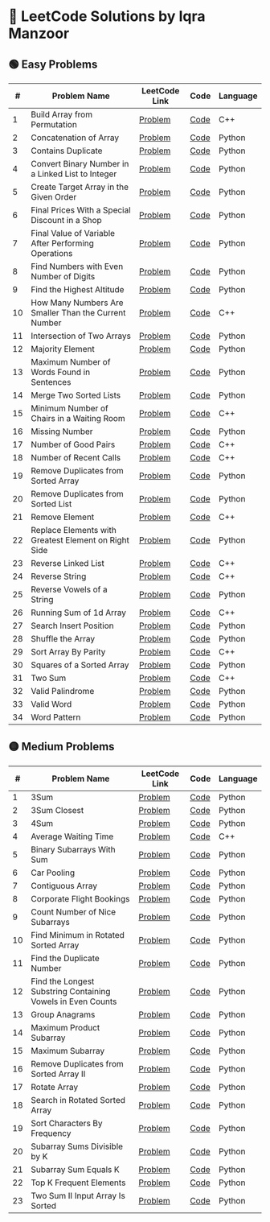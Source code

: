 # 📘 LeetCode Solutions by Iqra Manzoor

## 🟢 Easy Problems

| # | Problem Name | LeetCode Link | Code | Language |
|---|--------------|----------------|------|----------|
| 1 | Build Array from Permutation | [Problem](https://leetcode.com/problems/-build-array-from-permutation/) | [Code](https://github.com/iqra156/leetcode-solutions/blob/main/[Easy]_Build_Array_from_Permutation.cpp) | C++ |
| 2 | Concatenation of Array | [Problem](https://leetcode.com/problems/-concatenation-of-array/) | [Code](https://github.com/iqra156/leetcode-solutions/blob/main/[Easy]_Concatenation_of_Array.py) | Python |
| 3 | Contains Duplicate | [Problem](https://leetcode.com/problems/-contains-duplicate/) | [Code](https://github.com/iqra156/leetcode-solutions/blob/main/[Easy]_Contains_Duplicate.py) | Python |
| 4 | Convert Binary Number in a Linked List to Integer | [Problem](https://leetcode.com/problems/-convert-binary-number-in-a-linked-list-to-integer/) | [Code](https://github.com/iqra156/leetcode-solutions/blob/main/[Easy]_Convert_Binary_Number_in_a_Linked_List_to_Integer.py) | Python |
| 5 | Create Target Array in the Given Order | [Problem](https://leetcode.com/problems/-create-target-array-in-the-given-order/) | [Code](https://github.com/iqra156/leetcode-solutions/blob/main/[Easy]_Create_Target_Array_in_the_Given_Order.py) | Python |
| 6 | Final Prices With a Special Discount in a Shop | [Problem](https://leetcode.com/problems/-final-prices-with-a-special-discount-in-a-shop/) | [Code](https://github.com/iqra156/leetcode-solutions/blob/main/[Easy]_Final_Prices_With_a_Special_Discount_in_a_Shop.py) | Python |
| 7 | Final Value of Variable After Performing Operations | [Problem](https://leetcode.com/problems/-final-value-of-variable-after-performing-operations/) | [Code](https://github.com/iqra156/leetcode-solutions/blob/main/[Easy]_Final_Value_of_Variable_After_Performing_Operations.py) | Python |
| 8 | Find Numbers with Even Number of Digits | [Problem](https://leetcode.com/problems/-find-numbers-with-even-number-of-digits/) | [Code](https://github.com/iqra156/leetcode-solutions/blob/main/[Easy]_Find_Numbers_with_Even_Number_of_Digits.py) | Python |
| 9 | Find the Highest Altitude | [Problem](https://leetcode.com/problems/-find-the-highest-altitude/) | [Code](https://github.com/iqra156/leetcode-solutions/blob/main/[Easy]_Find_the_Highest_Altitude.py) | Python |
| 10 | How Many Numbers Are Smaller Than the Current Number | [Problem](https://leetcode.com/problems/-how-many-numbers-are-smaller-than-the-current-number/) | [Code](https://github.com/iqra156/leetcode-solutions/blob/main/[Easy]_How_Many_Numbers_Are_Smaller_Than_the_Current_Number.cpp) | C++ |
| 11 | Intersection of Two Arrays | [Problem](https://leetcode.com/problems/-intersection-of-two-arrays/) | [Code](https://github.com/iqra156/leetcode-solutions/blob/main/[Easy]_Intersection_of_Two_Arrays.py) | Python |
| 12 | Majority Element | [Problem](https://leetcode.com/problems/-majority-element/) | [Code](https://github.com/iqra156/leetcode-solutions/blob/main/[Easy]_Majority_Element.py) | Python |
| 13 | Maximum Number of Words Found in Sentences | [Problem](https://leetcode.com/problems/-maximum-number-of-words-found-in-sentences/) | [Code](https://github.com/iqra156/leetcode-solutions/blob/main/[Easy]_Maximum_Number_of_Words_Found_in_Sentences.py) | Python |
| 14 | Merge Two Sorted Lists | [Problem](https://leetcode.com/problems/-merge-two-sorted-lists/) | [Code](https://github.com/iqra156/leetcode-solutions/blob/main/[Easy]_Merge_Two_Sorted_Lists.py) | Python |
| 15 | Minimum Number of Chairs in a Waiting Room | [Problem](https://leetcode.com/problems/-minimum-number-of-chairs-in-a-waiting-room/) | [Code](https://github.com/iqra156/leetcode-solutions/blob/main/[Easy]_Minimum_Number_of_Chairs_in_a_Waiting_Room.cpp) | C++ |
| 16 | Missing Number | [Problem](https://leetcode.com/problems/-missing-number/) | [Code](https://github.com/iqra156/leetcode-solutions/blob/main/[Easy]_Missing_Number.py) | Python |
| 17 | Number of Good Pairs | [Problem](https://leetcode.com/problems/-number-of-good-pairs/) | [Code](https://github.com/iqra156/leetcode-solutions/blob/main/[Easy]_Number_of_Good_Pairs.cpp) | C++ |
| 18 | Number of Recent Calls | [Problem](https://leetcode.com/problems/-number-of-recent-calls/) | [Code](https://github.com/iqra156/leetcode-solutions/blob/main/[Easy]_Number_of_Recent_Calls.cpp) | C++ |
| 19 | Remove Duplicates from Sorted Array | [Problem](https://leetcode.com/problems/-remove-duplicates-from-sorted-array/) | [Code](https://github.com/iqra156/leetcode-solutions/blob/main/[Easy]_Remove_Duplicates_from_Sorted_Array.py) | Python |
| 20 | Remove Duplicates from Sorted List | [Problem](https://leetcode.com/problems/-remove-duplicates-from-sorted-list/) | [Code](https://github.com/iqra156/leetcode-solutions/blob/main/[Easy]_Remove_Duplicates_from_Sorted_List.py) | Python |
| 21 | Remove Element | [Problem](https://leetcode.com/problems/-remove-element/) | [Code](https://github.com/iqra156/leetcode-solutions/blob/main/[Easy]_Remove_Element.cpp) | C++ |
| 22 | Replace Elements with Greatest Element on Right Side | [Problem](https://leetcode.com/problems/-replace-elements-with-greatest-element-on-right-side/) | [Code](https://github.com/iqra156/leetcode-solutions/blob/main/[Easy]_Replace_Elements_with_Greatest_Element_on_Right_Side.py) | Python |
| 23 | Reverse Linked List | [Problem](https://leetcode.com/problems/-reverse-linked-list/) | [Code](https://github.com/iqra156/leetcode-solutions/blob/main/[Easy]_Reverse_Linked_List.cpp) | C++ |
| 24 | Reverse String | [Problem](https://leetcode.com/problems/-reverse-string/) | [Code](https://github.com/iqra156/leetcode-solutions/blob/main/[Easy]_Reverse_String.cpp) | C++ |
| 25 | Reverse Vowels of a String | [Problem](https://leetcode.com/problems/-reverse-vowels-of-a-string/) | [Code](https://github.com/iqra156/leetcode-solutions/blob/main/[Easy]_Reverse_Vowels_of_a_String.py) | Python |
| 26 | Running Sum of 1d Array | [Problem](https://leetcode.com/problems/-running-sum-of-1d-array/) | [Code](https://github.com/iqra156/leetcode-solutions/blob/main/[Easy]_Running_Sum_of_1d_Array.cpp) | C++ |
| 27 | Search Insert Position | [Problem](https://leetcode.com/problems/-search-insert-position/) | [Code](https://github.com/iqra156/leetcode-solutions/blob/main/[Easy]_Search_Insert_Position.py) | Python |
| 28 | Shuffle the Array | [Problem](https://leetcode.com/problems/-shuffle-the-array/) | [Code](https://github.com/iqra156/leetcode-solutions/blob/main/[Easy]_Shuffle_the_Array.py) | Python |
| 29 | Sort Array By Parity | [Problem](https://leetcode.com/problems/-sort-array-by-parity/) | [Code](https://github.com/iqra156/leetcode-solutions/blob/main/[Easy]_Sort_Array_By_Parity.cpp) | C++ |
| 30 | Squares of a Sorted Array | [Problem](https://leetcode.com/problems/-squares-of-a-sorted-array/) | [Code](https://github.com/iqra156/leetcode-solutions/blob/main/[Easy]_Squares_of_a_Sorted_Array.py) | Python |
| 31 | Two Sum | [Problem](https://leetcode.com/problems/-two-sum/) | [Code](https://github.com/iqra156/leetcode-solutions/blob/main/[Easy]_Two_Sum.cpp) | C++ |
| 32 | Valid Palindrome | [Problem](https://leetcode.com/problems/-valid-palindrome/) | [Code](https://github.com/iqra156/leetcode-solutions/blob/main/[Easy]_Valid_Palindrome.py) | Python |
| 33 | Valid Word | [Problem](https://leetcode.com/problems/-valid-word/) | [Code](https://github.com/iqra156/leetcode-solutions/blob/main/[Easy]_Valid_Word.py) | Python |
| 34 | Word Pattern | [Problem](https://leetcode.com/problems/-word-pattern/) | [Code](https://github.com/iqra156/leetcode-solutions/blob/main/[Easy]_Word_Pattern.py) | Python |

## 🟡 Medium Problems

| # | Problem Name | LeetCode Link | Code | Language |
|---|--------------|----------------|------|----------|
| 1 | 3Sum | [Problem](https://leetcode.com/problems/-3sum/) | [Code](https://github.com/iqra156/leetcode-solutions/blob/main/[Medium]_3Sum.py) | Python |
| 2 | 3Sum Closest | [Problem](https://leetcode.com/problems/-3sum-closest/) | [Code](https://github.com/iqra156/leetcode-solutions/blob/main/[Medium]_3Sum_Closest.py) | Python |
| 3 | 4Sum | [Problem](https://leetcode.com/problems/-4sum/) | [Code](https://github.com/iqra156/leetcode-solutions/blob/main/[Medium]_4Sum.py) | Python |
| 4 | Average Waiting Time | [Problem](https://leetcode.com/problems/-average-waiting-time/) | [Code](https://github.com/iqra156/leetcode-solutions/blob/main/[Medium]_Average_Waiting_Time.cpp) | C++ |
| 5 | Binary Subarrays With Sum | [Problem](https://leetcode.com/problems/-binary-subarrays-with-sum/) | [Code](https://github.com/iqra156/leetcode-solutions/blob/main/[Medium]_Binary_Subarrays_With_Sum.py) | Python |
| 6 | Car Pooling | [Problem](https://leetcode.com/problems/-car-pooling/) | [Code](https://github.com/iqra156/leetcode-solutions/blob/main/[Medium]_Car_Pooling.py) | Python |
| 7 | Contiguous Array | [Problem](https://leetcode.com/problems/-contiguous-array/) | [Code](https://github.com/iqra156/leetcode-solutions/blob/main/[Medium]_Contiguous_Array.py) | Python |
| 8 | Corporate Flight Bookings | [Problem](https://leetcode.com/problems/-corporate-flight-bookings/) | [Code](https://github.com/iqra156/leetcode-solutions/blob/main/[Medium]_Corporate_Flight_Bookings.py) | Python |
| 9 | Count Number of Nice Subarrays | [Problem](https://leetcode.com/problems/-count-number-of-nice-subarrays/) | [Code](https://github.com/iqra156/leetcode-solutions/blob/main/[Medium]_Count_Number_of_Nice_Subarrays.py) | Python |
| 10 | Find Minimum in Rotated Sorted Array | [Problem](https://leetcode.com/problems/-find-minimum-in-rotated-sorted-array/) | [Code](https://github.com/iqra156/leetcode-solutions/blob/main/[Medium]_Find_Minimum_in_Rotated_Sorted_Array.py) | Python |
| 11 | Find the Duplicate Number | [Problem](https://leetcode.com/problems/-find-the-duplicate-number/) | [Code](https://github.com/iqra156/leetcode-solutions/blob/main/[Medium]_Find_the_Duplicate_Number.py) | Python |
| 12 | Find the Longest Substring Containing Vowels in Even Counts | [Problem](https://leetcode.com/problems/-find-the-longest-substring-containing-vowels-in-even-counts/) | [Code](https://github.com/iqra156/leetcode-solutions/blob/main/[Medium]_Find_the_Longest_Substring_Containing_Vowels_in_Even_Counts.py) | Python |
| 13 | Group Anagrams | [Problem](https://leetcode.com/problems/-group-anagrams/) | [Code](https://github.com/iqra156/leetcode-solutions/blob/main/[Medium]_Group_Anagrams.py) | Python |
| 14 | Maximum Product Subarray | [Problem](https://leetcode.com/problems/-maximum-product-subarray/) | [Code](https://github.com/iqra156/leetcode-solutions/blob/main/[Medium]_Maximum_Product_Subarray.py) | Python |
| 15 | Maximum Subarray | [Problem](https://leetcode.com/problems/-maximum-subarray/) | [Code](https://github.com/iqra156/leetcode-solutions/blob/main/[Medium]_Maximum_Subarray.py) | Python |
| 16 | Remove Duplicates from Sorted Array II | [Problem](https://leetcode.com/problems/-remove-duplicates-from-sorted-array-ii/) | [Code](https://github.com/iqra156/leetcode-solutions/blob/main/[Medium]_Remove_Duplicates_from_Sorted_Array_II.py) | Python |
| 17 | Rotate Array | [Problem](https://leetcode.com/problems/-rotate-array/) | [Code](https://github.com/iqra156/leetcode-solutions/blob/main/[Medium]_Rotate_Array.py) | Python |
| 18 | Search in Rotated Sorted Array | [Problem](https://leetcode.com/problems/-search-in-rotated-sorted-array/) | [Code](https://github.com/iqra156/leetcode-solutions/blob/main/[Medium]_Search_in_Rotated_Sorted_Array.py) | Python |
| 19 | Sort Characters By Frequency | [Problem](https://leetcode.com/problems/-sort-characters-by-frequency/) | [Code](https://github.com/iqra156/leetcode-solutions/blob/main/[Medium]_Sort_Characters_By_Frequency.py) | Python |
| 20 | Subarray Sums Divisible by K | [Problem](https://leetcode.com/problems/-subarray-sums-divisible-by-k/) | [Code](https://github.com/iqra156/leetcode-solutions/blob/main/[Medium]_Subarray_Sums_Divisible_by_K.py) | Python |
| 21 | Subarray Sum Equals K | [Problem](https://leetcode.com/problems/-subarray-sum-equals-k/) | [Code](https://github.com/iqra156/leetcode-solutions/blob/main/[Medium]_Subarray_Sum_Equals_K.py) | Python |
| 22 | Top K Frequent Elements | [Problem](https://leetcode.com/problems/-top-k-frequent-elements/) | [Code](https://github.com/iqra156/leetcode-solutions/blob/main/[Medium]_Top_K_Frequent_Elements.py) | Python |
| 23 | Two Sum II   Input Array Is Sorted | [Problem](https://leetcode.com/problems/-two-sum-ii---input-array-is-sorted/) | [Code](https://github.com/iqra156/leetcode-solutions/blob/main/[Medium]_Two_Sum_II___Input_Array_Is_Sorted.py) | Python |


